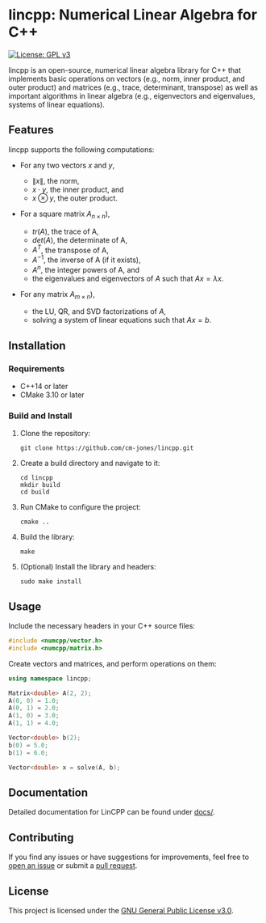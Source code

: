 # lincpp: Numerical Linear Algebra for C++

[![License: GPL v3](https://img.shields.io/badge/License-GPLv3-blue.svg)](https://www.gnu.org/licenses/gpl-3.0)

lincpp is an open-source, numerical linear algebra library for C++ that implements basic operations on vectors (e.g., norm, inner product, and outer product) and matrices (e.g., trace, determinant, transpose) as well as important algorithms in linear algebra (e.g., eigenvectors and eigenvalues, systems of linear equations).

## Features

lincpp supports the following computations:

- For any two vectors $x$ and $y$,
  - $\lVert x \rVert$, the norm,
  - $x \cdot y$, the inner product, and
  - $x \otimes y$, the outer product.

- For a square matrix $A_{n \times n}$),
  - $tr(A)$, the trace of A,
  - $det(A)$, the determinate of A,
  - $A^T$, the transpose of A,
  - $A^{-1}$, the inverse of A (if it exists),
  - $A^n$, the integer powers of A, and
  - the eigenvalues and eigenvectors of $A$ such that $Ax = \lambda x$.

- For any matrix $A_{m \times n}$),
  - the LU, QR, and SVD factorizations of $A$,
  - solving a system of linear equations such that $Ax = b$.

## Installation

### Requirements

- C++14 or later
- CMake 3.10 or later

### Build and Install

1. Clone the repository:
   ```
   git clone https://github.com/cm-jones/lincpp.git
   ```

2. Create a build directory and navigate to it:
   ```
   cd lincpp
   mkdir build
   cd build
   ```

3. Run CMake to configure the project:
   ```
   cmake ..
   ```

4. Build the library:
   ```
   make
   ```

5. (Optional) Install the library and headers:
   ```
   sudo make install
   ```

## Usage

Include the necessary headers in your C++ source files:

```cpp
#include <numcpp/vector.h>
#include <numcpp/matrix.h>
```

Create vectors and matrices, and perform operations on them:

```cpp
using namespace lincpp;

Matrix<double> A(2, 2);
A(0, 0) = 1.0;
A(0, 1) = 2.0;
A(1, 0) = 3.0;
A(1, 1) = 4.0;

Vector<double> b(2);
b(0) = 5.0;
b(1) = 6.0;

Vector<double> x = solve(A, b);
```

## Documentation

Detailed documentation for LinCPP can be found under [docs/](docs/).

## Contributing

If you find any issues or have suggestions for improvements, feel free to [open an issue](https://github.com/cm-jones/lincpp/issues/new) or submit a [pull request](https://github.com/cm-jones/lincpp/compare).

## License

This project is licensed under the [GNU General Public License v3.0](LICENSE).
